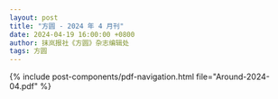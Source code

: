 ```yaml
---
layout: post
title: "方圆 - 2024 年 4 月刊"
date: 2024-04-19 16:00:00 +0800
author: 抹岚报社《方圆》杂志编辑处
tags: 方圆
---
```


{% include post-components/pdf-navigation.html file="Around-2024-04.pdf" %}
